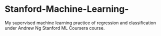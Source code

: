 # Stanford-Machine-Learning-
My supervised machine learning practice of regression and classification under Andrew Ng Stanford ML Coursera course.
